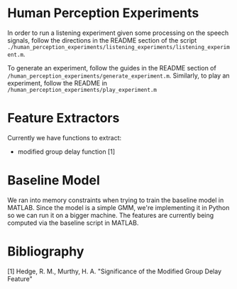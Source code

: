 # Human Perception Experiments
In order to run a listening experiment given some processing on the speech signals, follow the directions in the README section of the script `./human_perception_experiments/listening_experiments/listening_experiment.m`.

To generate an experiment, follow the guides in the README section of `/human_perception_experiments/generate_experiment.m`. Similarly, to play an experiment, follow the README in `/human_perception_experiments/play_experiment.m`

# Feature Extractors
Currently we have functions to extract: 
- modified group delay function [1]

# Baseline Model
We ran into memory constraints when trying to train the baseline model in MATLAB. Since the model is a simple GMM, we're implementing it in Python so we can run it on a bigger machine. The features are currently being computed via the baseline script in MATLAB.

# Bibliography
[1] Hedge, R. M., Murthy, H. A. "Significance of the Modified Group Delay Feature"
